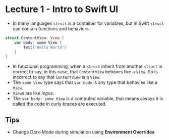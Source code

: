 # Lecture 1 - Intro to Swift UI

- In many languages `struct` is a container for variables, but in Swift `struct` can contain functions and behaviors.

```swift
struct ContentView: View {
    var body: some View {
        Text("Hello World")
    }
}
```

- In functional programming, when a `struct` inherit from another `struct` is correct to say, in this case, that `ContentView` behaves like a `View`. So is incorrect to say that `ContentView` is a `View`.
- The `some View` type says that `var body` is any type that behavies like a `View`.
- `View`s are like *legos*.
- The `var body: some View` is a computed variable, that means always it is called the code in curly braces are executed.

## Tips

- Change Dark-Mode during simulation using **Environment Overrides**
